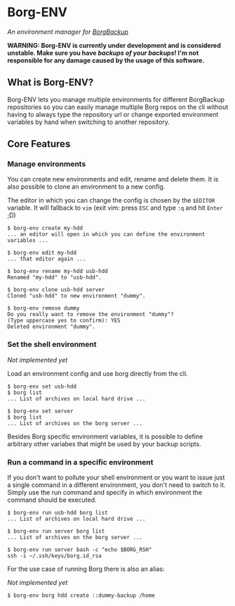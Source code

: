Borg-ENV
========

*An environment manager for [BorgBackup](https://github.com/borgbackup/borg)*

**WARNING: Borg-ENV is currently under development and is considered unstable.
Make sure you have *backups of your backups*! I'm not responsible for any damage
caused by the usage of this software.**



What is Borg-ENV?
-----------------

Borg-ENV lets you manage multiple environments for different BorgBackup
repositories so you can easily manage multiple Borg repos on the cli without
having to always type the repository url or change exported environment
variables by hand when switching to another repository.



Core Features
-------------

### Manage environments

You can create new environments and edit, rename and delete them. It is also
possible to clone an environment to a new config.

The editor in which you can change the config is chosen by the `$EDITOR`
variable. It will fallback to `vim` (exit vim: press `ESC` and type `:q` and hit
`Enter` ;D)

    $ borg-env create my-hdd
    ... an editor will open in which you can define the environment variables ...

    $ borg-env edit my-hdd
    ... that editor again ...

    $ borg-env rename my-hdd usb-hdd
    Renamed "my-hdd" to "usb-hdd".

    $ borg-env clone usb-hdd server
    Cloned "usb-hdd" to new environment "dummy".

    $ borg-env remove dummy
    Do you really want to remove the environment "dummy"?
    (Type uppercase yes to confirm): YES
    Deleted environment "dummy".



### Set the shell environment

*Not implemented yet*

Load an environment config and use borg directly from the cli.

    $ borg-env set usb-hdd
    $ borg list
    ... List of archives on local hard drive ...

    $ borg-env set server
    $ borg list
    ... List of archives on the borg server ...

Besides Borg specific environment variables, it is possible to define arbitrary
other variabes that might be used by your backup scripts.



### Run a command in a specific environment

If you don't want to pollute your shell environment or you want to issue just
a single command in a different environment, you don't need to switch to it.
Simply use the run command and specify in which environment the command
should be executed.

    $ borg-env run usb-hdd borg list
    ... List of archives on local hard drive ...

    $ borg-env run server borg list
    ... List of archives on the borg server ...

    $ borg-env run server bash -c "echo $BORG_RSH"
    ssh -i ~/.ssh/keys/borg.id_rsa

For the use case of running Borg there is also an alias:

*Not implemented yet*

    $ borg-env borg hdd create ::dummy-backup /home


